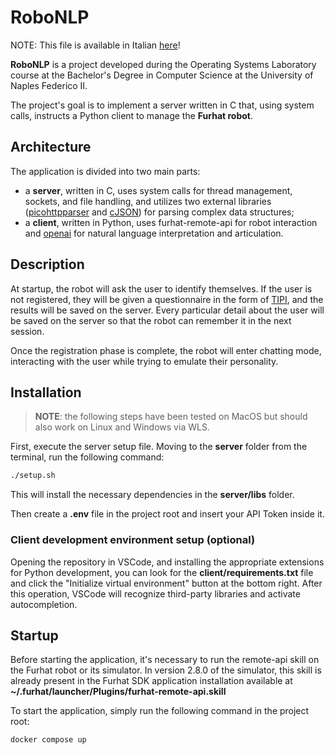 # RoboNLP

NOTE: This file is available in Italian [here](README-IT.md)!

**RoboNLP** is a project developed during the Operating Systems Laboratory course at the Bachelor's Degree in Computer Science at the University of Naples Federico II.

The project's goal is to implement a server written in C that, using system calls, instructs a Python client to manage the **Furhat robot**.

## Architecture

The application is divided into two main parts:

* a **server**, written in C, uses system calls for thread management, sockets, and file handling, and utilizes two external libraries ([picohttpparser](https://github.com/h2o/picohttpparser) and [cJSON](https://github.com/DaveGamble/cJSON)) for parsing complex data structures;
* a **client**, written in Python, uses furhat-remote-api for robot interaction and [openai](https://github.com/openai/openai-python) for natural language interpretation and articulation.

## Description

At startup, the robot will ask the user to identify themselves. If the user is not registered, they will be given a questionnaire in the form of [TIPI](https://gosling.psy.utexas.edu/scales-weve-developed/ten-item-personality-measure-tipi/), and the results will be saved on the server. Every particular detail about the user will be saved on the server so that the robot can remember it in the next session.

Once the registration phase is complete, the robot will enter chatting mode, interacting with the user while trying to emulate their personality.

## Installation

> **NOTE**: the following steps have been tested on MacOS but should also work on Linux and Windows via WLS.

First, execute the server setup file. Moving to the **server** folder from the terminal, run the following command:

```sh
./setup.sh
```

This will install the necessary dependencies in the **server/libs** folder.

Then create a **.env** file in the project root and insert your API Token inside it.

### Client development environment setup (optional)

Opening the repository in VSCode, and installing the appropriate extensions for Python development, you can look for the **client/requirements.txt** file and click the "Initialize virtual environment" button at the bottom right. After this operation, VSCode will recognize third-party libraries and activate autocompletion.

## Startup

Before starting the application, it's necessary to run the remote-api skill on the Furhat robot or its simulator. In version 2.8.0 of the simulator, this skill is already present in the Furhat SDK application installation available at **~/.furhat/launcher/Plugins/furhat-remote-api.skill**

To start the application, simply run the following command in the project root:

```sh
docker compose up
```
